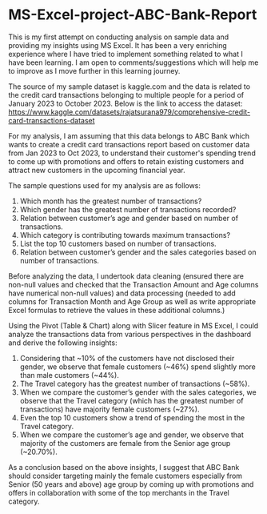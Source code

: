 # MS-Excel-project-ABC-Bank-Report

This is my first attempt on conducting analysis on sample data and providing my insights using MS Excel. 
It has been a very enriching experience where I have tried to implement something related to what I have been learning. 
I am open to comments/suggestions which will help me to improve as I move further in this learning journey.

The source of my sample dataset is kaggle.com and the data is related to the credit card transactions belonging to multiple people for a period of January 2023 to October 2023. 
Below is the link to access the dataset:
https://www.kaggle.com/datasets/rajatsurana979/comprehensive-credit-card-transactions-dataset

For my analysis, I am assuming that this data belongs to ABC Bank which wants to create a credit card transactions report based on customer data from Jan 2023 to Oct 2023, 
to understand their customer's spending trend to come up with promotions and offers to retain existing customers and attract new customers in the upcoming financial year.

The sample questions used for my analysis are as follows:
1.	Which month has the greatest number of transactions?
2.	Which gender has the greatest number of transactions recorded?
3.	Relation between customer’s age and gender based on number of transactions.
4.	Which category is contributing towards maximum transactions?
5.	List the top 10 customers based on number of transactions.
6.	Relation between customer’s gender and the sales categories based on number of transactions.
   
Before analyzing the data, I undertook data cleaning (ensured there are non-null values and checked that the Transaction Amount and Age columns have numerical non-null values) 
and data processing (needed to add columns for Transaction Month and Age Group as well as write appropriate Excel formulas to retrieve the values in these additional columns.)

Using the Pivot (Table & Chart) along with Slicer feature in MS Excel, I could analyze the transactions data from various perspectives in the dashboard and derive the following insights:
1.	Considering that ~10% of the customers have not disclosed their gender, we observe that female customers (~46%) spend slightly more than male customers (~44%).
2.	The Travel category has the greatest number of transactions (~58%).
3.	When we compare the customer’s gender with the sales categories, we observe that the Travel category (which has the greatest number of transactions) have majority female customers (~27%).
4.	Even the top 10 customers show a trend of spending the most in the Travel category.
5.	When we compare the customer’s age and gender, we observe that majority of the customers are female from the Senior age group (~20.70%).

As a conclusion based on the above insights, I suggest that ABC Bank should consider targeting mainly the female customers especially from Senior (50 years and above) age group 
by coming up with promotions and offers in collaboration with some of the top merchants in the Travel category.
